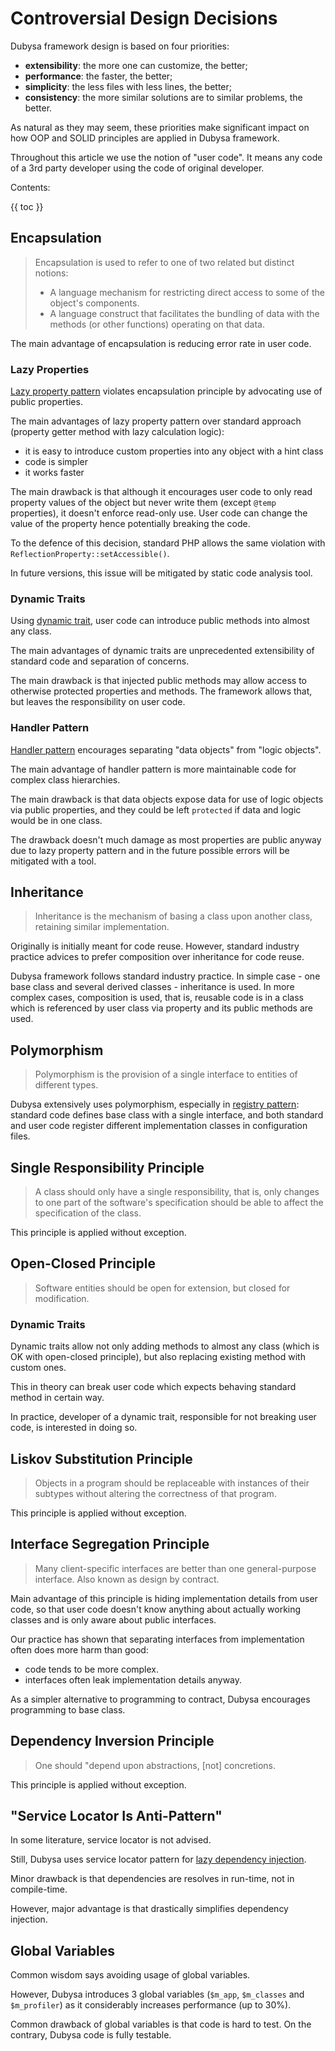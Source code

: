 # Controversial Design Decisions #

Dubysa framework design is based on four priorities:

* **extensibility**: the more one can customize, the better;
* **performance**: the faster, the better;
* **simplicity**: the less files with less lines, the better;
* **consistency**: the more similar solutions are to similar problems, the better. 

As natural as they may seem, these priorities make significant impact on how OOP and SOLID principles are applied in Dubysa framework.

Throughout this article we use the notion of "user code". It means any code of a 3rd party developer using the code of original developer. 

Contents:

{{ toc }}

## Encapsulation ##

> Encapsulation is used to refer to one of two related but distinct notions:
>
> * A language mechanism for restricting direct access to some of the object's components.
> * A language construct that facilitates the bundling of data with the methods (or other functions) operating on that data.

The main advantage of encapsulation is reducing error rate in user code.

### Lazy Properties ###

[Lazy property pattern](lazy-properties.html) violates encapsulation principle by advocating use of public properties. 

The main advantages of lazy property pattern over standard approach (property getter method with lazy calculation logic): 

* it is easy to introduce custom properties into any object with a hint class
* code is simpler
* it works faster 

The main drawback is that although it encourages user code to only read property values of the object but never write them (except `@temp` properties), it doesn't enforce read-only use. User code can change the value of the property hence potentially breaking the code.

To the defence of this decision, standard PHP allows the same violation with `ReflectionProperty::setAccessible()`. 

In future versions, this issue will be mitigated by static code analysis tool.

### Dynamic Traits ###

Using [dynamic trait](dynamic-traits.html), user code can introduce public methods into almost any class. 

The main advantages of dynamic traits are unprecedented extensibility of standard code and separation of concerns. 

The main drawback is that injected public methods may allow access to otherwise protected properties and methods. The framework allows that, but leaves the responsibility on user code. 

### Handler Pattern ###

[Handler pattern](handler-pattern.html) encourages separating "data objects" from "logic objects".

The main advantage of handler pattern is more maintainable code for complex class hierarchies.

The main drawback is that data objects expose data for use of logic objects via public properties, and they could be left `protected` if data and logic would be in one class.

The drawback doesn't much damage as most properties are public anyway due to lazy property pattern and in the future possible errors will be mitigated with a tool.

## Inheritance ##

> Inheritance is the mechanism of basing a class upon another class, retaining similar implementation.

Originally is initially meant for code reuse. However, standard industry practice advices to prefer composition over inheritance for code reuse.

Dubysa framework follows standard industry practice. In simple case - one base class and several derived classes - inheritance is used. In more complex cases, composition is used, that is, reusable code is in a class which is referenced by user class via property and its public methods are used.   

## Polymorphism ##

> Polymorphism is the provision of a single interface to entities of different types.

Dubysa extensively uses polymorphism, especially in [registry pattern](registry-pattern.html): standard code defines base class with a single interface, and both standard and user code register different implementation classes in configuration files.  
 
## Single Responsibility Principle ##

> A class should only have a single responsibility, that is, only changes to one part of the software's specification should be able to affect the specification of the class.

This principle is applied without exception.

## Open-Closed Principle ##

> Software entities should be open for extension, but closed for modification.

### Dynamic Traits ###

Dynamic traits allow not only adding methods to almost any class (which is OK with open-closed principle), but also replacing existing method with custom ones. 

This in theory can break user code which expects behaving standard method in certain way. 

In practice, developer of a dynamic trait, responsible for not breaking user code, is interested in doing so. 

## Liskov Substitution Principle ##

> Objects in a program should be replaceable with instances of their subtypes without altering the correctness of that program.

This principle is applied without exception.

## Interface Segregation Principle ##

> Many client-specific interfaces are better than one general-purpose interface. Also known as design by contract.

Main advantage of this principle is hiding implementation details from user code, so that user code doesn't know anything about actually working classes and is only aware about public interfaces.

Our practice has shown that separating interfaces from implementation often does more harm than good:

* code tends to be more complex.
* interfaces often leak implementation details anyway.  

As a simpler alternative to programming to contract, Dubysa encourages programming to base class.

## Dependency Inversion Principle ##

> One should "depend upon abstractions, [not] concretions.

This principle is applied without exception.

## "Service Locator Is Anti-Pattern" ##

In some literature, service locator is not advised.

Still, Dubysa uses service locator pattern for [lazy dependency injection](lazy-dependency-injection.html). 

Minor drawback is that dependencies are resolves in run-time, not in compile-time.

However, major advantage is that drastically simplifies dependency injection.   

## Global Variables ##

Common wisdom says avoiding usage of global variables.

However, Dubysa introduces 3 global variables (`$m_app`, `$m_classes` and `$m_profiler`) as it considerably increases performance (up to 30%). 

Common drawback of global variables is that code is hard to test. On the contrary, Dubysa code is fully testable.  